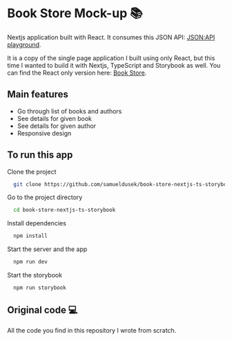 # Book Store Mock-up :books:

Nextjs application built with React. It consumes this JSON API: [JSON:API playground](http://jsonapiplayground.reyesoft.com/).

It is a copy of the single page application I built using only React, but this time I wanted to build it with Nextjs, TypeScript and Storybook as well. You can find the React only version here: [Book Store](https://github.com/samueldusek/book-store).

## Main features

- Go through list of books and authors
- See details for given book
- See details for given author
- Responsive design

## To run this app

Clone the project

```bash
  git clone https://github.com/samueldusek/book-store-nextjs-ts-storybook.git
```

Go to the project directory

```bash
  cd book-store-nextjs-ts-storybook
```

Install dependencies

```bash
  npm install
```

Start the server and the app

```bash
  npm run dev
```

Start the storybook

```bash
  npm run storybook
```

## Original code :computer:

All the code you find in this repository I wrote from scratch.
